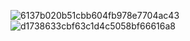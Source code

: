 ![6137b020b51cbb604fb978e7704ac43](https://user-images.githubusercontent.com/77680118/144423394-a8ce369e-cec4-4f88-9a1b-eadc060d4651.png)
![d1738633cbf63c1d4c5058bf66616a8](https://user-images.githubusercontent.com/77680118/144423416-d3cf959b-5a9c-4582-94b0-9f1c7840b02f.png)

